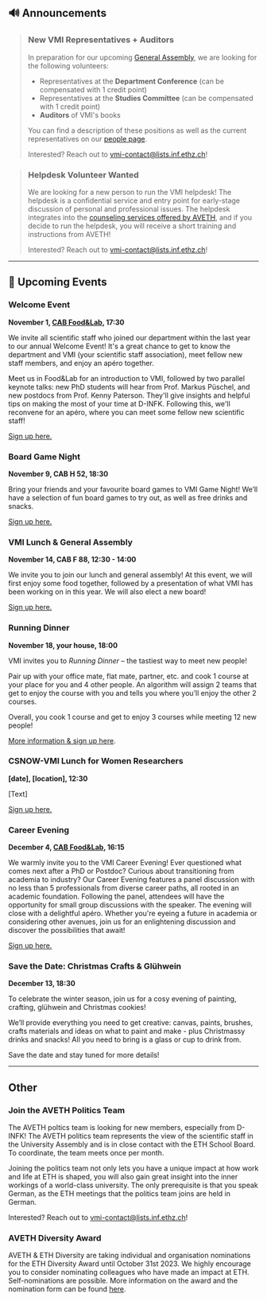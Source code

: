 ## 🔊 Announcements

> ### New VMI Representatives + Auditors
>
> In preparation for our upcoming [General Assembly](#vmi-lunch-general-assembly), we are looking for the following volunteers:
>
> - Representatives at the **Department Conference** (can be compensated with 1 credit point)
> - Representatives at the **Studies Committee** (can be compensated with 1 credit point)
> - **Auditors** of VMI's books
>
> You can find a description of these positions as well as the current representatives on our [people page](http://vmi.ethz.ch/people/).
>
> Interested? Reach out to [vmi-contact@lists.inf.ethz.ch](mailto:vmi-contact@lists.inf.ethz.ch)!

> ### Helpdesk Volunteer Wanted
>
> We are looking for a new person to run the VMI helpdesk!
The helpdesk is a confidential service and entry point for early-stage discussion of personal and professional issues.
> The helpdesk integrates into the [counseling services offered by AVETH](https://www.aveth.ethz.ch/counselling-oct21/counselling-help/), and if you decide to run the helpdesk, you will receive a short training and instructions from AVETH!
>
> Interested? Reach out to [vmi-contact@lists.inf.ethz.ch](mailto:vmi-contact@lists.inf.ethz.ch)!

<hr>

## 📅 Upcoming Events

### Welcome Event

**November 1, [CAB Food&Lab](https://ethz.ch/en/campus/getting-to-know/cafes-restaurants-shops/gastronomy/restaurants-and-cafeterias/zentrum/food-lab.html), 17:30**

We invite all scientific staff who joined our department within the last year to our annual Welcome Event!
It's a great chance to get to know the department and VMI (your scientific staff association), meet fellow new staff members, and enjoy an apéro together.

Meet us in Food&Lab for an introduction to VMI, followed by two parallel keynote talks: new PhD students will hear from Prof. Markus Püschel, and new postdocs from Prof. Kenny Paterson. They'll give insights and helpful tips on making the most of your time at D-INFK.
Following this, we'll reconvene for an apéro, where you can meet some fellow new scientific staff!

[Sign up here.](https://forms.gle/veVLpnwRkWCxxy538)

### Board Game Night 

**November 9, CAB H 52, 18:30**

Bring your friends and your favourite board games to VMI Game Night! We’ll have a selection of fun board games to try out, as well as free drinks and snacks.

[Sign up here.](https://forms.gle/WrfHVtWwvCgEaHAu7)

### VMI Lunch & General Assembly

**November 14, CAB F 88, 12:30 - 14:00**

We invite you to join our lunch and general assembly!
At this event, we will first enjoy some food together, followed by a presentation of what VMI has been working on in this year.
We will also elect a new board!

[Sign up here.](https://docs.google.com/forms/d/e/1FAIpQLSecT_VEkr0YvQ2mEqr5MqKLgsWFv74hz0tKOGERFB7fuMR6UA/viewform?usp=sf_link)

### Running Dinner

**November 18, your house, 18:00**

VMI invites you to *Running Dinner* – the tastiest way to meet new people!

Pair up with your office mate, flat mate, partner, etc. and cook 1 course at your place for you and 4 other people.
An algorithm will assign 2 teams that get to enjoy the course with you and tells you where you’ll enjoy the other 2 courses.

Overall, you cook 1 course and get to enjoy 3 courses while meeting 12 new people!

[More information & sign up here]().

### CSNOW-VMI Lunch for Women Researchers

**[date], [location], 12:30**

[Text]

[Sign up here.]()

### Career Evening

**December 4, [CAB Food&Lab](https://ethz.ch/en/campus/getting-to-know/cafes-restaurants-shops/gastronomy/restaurants-and-cafeterias/zentrum/food-lab.html), 16:15**

We warmly invite you to the VMI Career Evening! Ever questioned what comes next after a PhD or Postdoc? Curious about transitioning from academia to industry? Our Career Evening features a panel discussion with no less than 5 professionals from diverse career paths, all rooted in an academic foundation. Following the panel, attendees will have the opportunity for small group discussions with the speaker. The evening will close with a delightful apéro.
Whether you're eyeing a future in academia or considering other avenues, join us for an enlightening discussion and discover the possibilities that await!

[Sign up here.](https://forms.gle/rWGXgB8a6FjWVXgA7)

### Save the Date: Christmas Crafts & Glühwein

**December 13, 18:30**

To celebrate the winter season, join us for a cosy evening of painting, crafting, glühwein and Christmas cookies!

We’ll provide everything you need to get creative: canvas, paints, brushes, crafts materials and ideas on what to paint and make - plus Christmassy drinks and snacks! All you need to bring is a glass or cup to drink from.

Save the date and stay tuned for more details!

<hr>

## Other

### Join the AVETH Politics Team

The AVETH poltics team is looking for new members, especially from D-INFK!
The AVETH politics team represents the view of the scientific staff in the University Assembly and is in close contact with the ETH School Board.
To coordinate, the team meets once per month.

Joining the politics team not only lets you have a unique impact at how work and life at ETH is shaped, you will also gain great insight into the inner workings of a world-class university.
The only prerequisite is that you speak German, as the ETH meetings that the politics team joins are held in German.

Interested? Reach out to [vmi-contact@lists.inf.ethz.ch](mailto:vmi-contact@lists.inf.ethz.ch)!

### AVETH Diversity Award

AVETH & ETH Diversity are taking individual and organisation nominations for the ETH Diversity Award until October 31st 2023.
We highly encourage you to consider nominating colleagues who have made an impact at ETH.
Self-nominations are possible.
More information on the award and the nomination form can be found [here](https://ethz.ch/staffnet/en/employment-and-work/working-environment/diversity/auszeichnungen/diversity-award.html).
